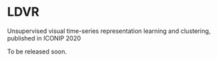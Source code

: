 # LDVR
Unsupervised visual time-series representation learning and clustering, published in ICONIP 2020

To be released soon.
